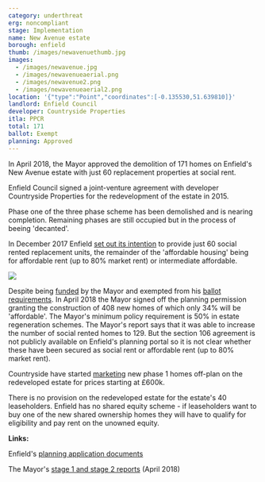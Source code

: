 ```yaml
---
category: underthreat
erg: noncompliant
stage: Implementation 
name: New Avenue estate 
borough: enfield
thumb: /images/newavenuethumb.jpg
images:
  - /images/newavenue.jpg
  - /images/newavenueaerial.png
  - /images/newavenue2.png
  - /images/newavenueaerial2.png
location: '{"type":"Point","coordinates":[-0.135530,51.639810]}'
landlord: Enfield Council
developer: Countryside Properties
itla: PPCR
total: 171
ballot: Exempt
planning: Approved
---
```

In April 2018, the Mayor approved the demolition of 171 homes on Enfield's New Avenue estate with just 60 replacement properties at social rent.

Enfield Council signed a joint-venture agreement with developer Countryside Properties for the redevelopment of the estate in 2015.

Phase one of the three phase scheme has been demolished and is nearing completion. Remaining phases are still occupied but in the process of beeing 'decanted'.

In December 2017 Enfield [set out its intention](/images/newavenuesr.pdf) to provide just 60 social rented replacement units, the remainder of the 'affordable housing' being for affordable rent (up to 80% market rent) or intermediate affordable.

<img src="/images/newavenuesr.png" class="img-fluid rounded img-thumbnail">

Despite being [funded](/approval/funding) by the Mayor and exempted from his [ballot requirements](/approved/ballotrequirements). In April 2018 the Mayor signed off the planning permission granting the construction of 408 new homes of which only 34% will be 'affordable'. The Mayor's minimum policy requirement is 50% in estate regeneration schemes. The Mayor's report says that it was able to increase the number of social rented homes to 129. But the section 106 agreement is not publicly available on Enfield's planning portal so it is not clear whether these have been secured as social rent or affordable rent (up to 80% market rent).

Countryside have started [marketing](https://www.countrysideproperties.com/all-developments/london/new-avenue) new phase 1 homes off-plan on the redeveloped estate for prices starting at £600k.

There is no provision on the redeveloped estate for the estate's 40 leaseholders. Enfield has no shared equity scheme - if leaseholders want to buy one of the new shared ownership homes they will have to qualify for eligibility and pay rent on the unowned equity.

__Links:__

Enfield's [planning application documents](https://planningandbuildingcontrol.enfield.gov.uk/online-applications/applicationDetails.do?activeTab=documents&keyVal=O5KV2MJN04Y00)

The Mayor's [stage 1 and stage 2 reports](https://www.london.gov.uk/sites/default/files/public%3A//public%3A//PAWS/media_id_394835///new_avenue_estate_report.pdf) (April 2018)


